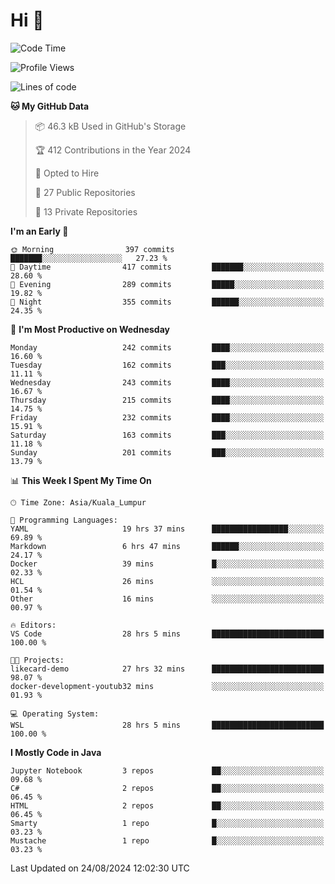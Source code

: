 <h1>Hi 👋</h1>

<!--START_SECTION:waka-->
![Code Time](http://img.shields.io/badge/Code%20Time-668%20hrs%2045%20mins-blue)

![Profile Views](http://img.shields.io/badge/Profile%20Views-0-blue)

![Lines of code](https://img.shields.io/badge/From%20Hello%20World%20I%27ve%20Written-1.2%20million%20lines%20of%20code-blue)

**🐱 My GitHub Data** 

> 📦 46.3 kB Used in GitHub's Storage 
 > 
> 🏆 412 Contributions in the Year 2024
 > 
> 💼 Opted to Hire
 > 
> 📜 27 Public Repositories 
 > 
> 🔑 13 Private Repositories 
 > 
**I'm an Early 🐤** 

```text
🌞 Morning                397 commits         ███████░░░░░░░░░░░░░░░░░░   27.23 % 
🌆 Daytime                417 commits         ███████░░░░░░░░░░░░░░░░░░   28.60 % 
🌃 Evening                289 commits         █████░░░░░░░░░░░░░░░░░░░░   19.82 % 
🌙 Night                  355 commits         ██████░░░░░░░░░░░░░░░░░░░   24.35 % 
```
📅 **I'm Most Productive on Wednesday** 

```text
Monday                   242 commits         ████░░░░░░░░░░░░░░░░░░░░░   16.60 % 
Tuesday                  162 commits         ███░░░░░░░░░░░░░░░░░░░░░░   11.11 % 
Wednesday                243 commits         ████░░░░░░░░░░░░░░░░░░░░░   16.67 % 
Thursday                 215 commits         ████░░░░░░░░░░░░░░░░░░░░░   14.75 % 
Friday                   232 commits         ████░░░░░░░░░░░░░░░░░░░░░   15.91 % 
Saturday                 163 commits         ███░░░░░░░░░░░░░░░░░░░░░░   11.18 % 
Sunday                   201 commits         ███░░░░░░░░░░░░░░░░░░░░░░   13.79 % 
```


📊 **This Week I Spent My Time On** 

```text
🕑︎ Time Zone: Asia/Kuala_Lumpur

💬 Programming Languages: 
YAML                     19 hrs 37 mins      █████████████████░░░░░░░░   69.89 % 
Markdown                 6 hrs 47 mins       ██████░░░░░░░░░░░░░░░░░░░   24.17 % 
Docker                   39 mins             █░░░░░░░░░░░░░░░░░░░░░░░░   02.33 % 
HCL                      26 mins             ░░░░░░░░░░░░░░░░░░░░░░░░░   01.54 % 
Other                    16 mins             ░░░░░░░░░░░░░░░░░░░░░░░░░   00.97 % 

🔥 Editors: 
VS Code                  28 hrs 5 mins       █████████████████████████   100.00 % 

🐱‍💻 Projects: 
likecard-demo            27 hrs 32 mins      █████████████████████████   98.07 % 
docker-development-youtub32 mins             ░░░░░░░░░░░░░░░░░░░░░░░░░   01.93 % 

💻 Operating System: 
WSL                      28 hrs 5 mins       █████████████████████████   100.00 % 
```

**I Mostly Code in Java** 

```text
Jupyter Notebook         3 repos             ██░░░░░░░░░░░░░░░░░░░░░░░   09.68 % 
C#                       2 repos             ██░░░░░░░░░░░░░░░░░░░░░░░   06.45 % 
HTML                     2 repos             ██░░░░░░░░░░░░░░░░░░░░░░░   06.45 % 
Smarty                   1 repo              █░░░░░░░░░░░░░░░░░░░░░░░░   03.23 % 
Mustache                 1 repo              █░░░░░░░░░░░░░░░░░░░░░░░░   03.23 % 
```




 Last Updated on 24/08/2024 12:02:30 UTC
<!--END_SECTION:waka-->
